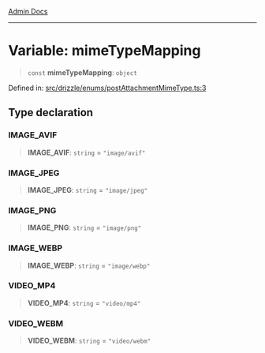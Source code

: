 [Admin Docs](/)

***

# Variable: mimeTypeMapping

> `const` **mimeTypeMapping**: `object`

Defined in: [src/drizzle/enums/postAttachmentMimeType.ts:3](https://github.com/NishantSinghhhhh/talawa-api/blob/c589e7bc1eb842c2fd40f1d8b61882c5c36978fe/src/drizzle/enums/postAttachmentMimeType.ts#L3)

## Type declaration

### IMAGE\_AVIF

> **IMAGE\_AVIF**: `string` = `"image/avif"`

### IMAGE\_JPEG

> **IMAGE\_JPEG**: `string` = `"image/jpeg"`

### IMAGE\_PNG

> **IMAGE\_PNG**: `string` = `"image/png"`

### IMAGE\_WEBP

> **IMAGE\_WEBP**: `string` = `"image/webp"`

### VIDEO\_MP4

> **VIDEO\_MP4**: `string` = `"video/mp4"`

### VIDEO\_WEBM

> **VIDEO\_WEBM**: `string` = `"video/webm"`

